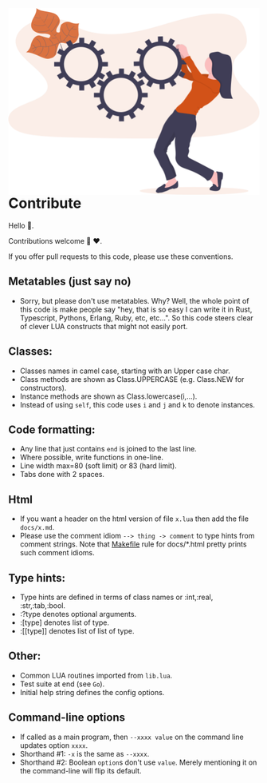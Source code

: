 <a name=top></a>

<img align=right width=550 src=/docs/img/contrib.png>

# Contribute
Hello :wave:.  

Contributions welcome :kiss: :heart:.

If you offer pull requests to this code, please use these conventions.

## Metatables (just say no)
- Sorry, but please  don't use metatables. Why? Well, the whole point of this code is make people say "hey, that
   is so easy I can write it in Rust, Typescript, Pythons, Erlang,  Ruby, etc, etc...". So this code steers
   clear of clever LUA
   constructs that might not easily port.

## Classes:
- Classes names in camel case, starting with an Upper case char. 
- Class methods are shown as Class.UPPERCASE (e.g. Class.NEW for constructors).
- Instance methods are shown as Class.lowercase(i,...).
- Instead of using `self`, this code uses `i` and `j` and `k` to denote instances.

## Code formatting:
- Any line that just contains `end` is joined to the last line.
- Where possible, write functions in one-line.
- Line width max=80 (soft limit) or 83 (hard limit). 
- Tabs done with 2 spaces.

## Html
- If you want a header on the html version of file `x.lua` then add the file `docs/x.md`.
- Please use the comment idiom `--> thing -> comment` to type hints from comment strings.
  Note that [Makefile](makefile) rule for docs/*.html pretty prints such comment idioms.

## Type hints:
- Type hints are defined in terms of class names or  :int,:real, :str,:tab,:bool.
-  :?type denotes optional arguments.
- :[type] denotes list of type.
- :[[type]] denotes list of list of type.

## Other:
- Common LUA routines imported from `lib.lua`.
- Test suite at end (see `Go`).
- Initial help string defines the config options.

## Command-line options
- If called as a main program, then `--xxxx value` on the command line updates option `xxxx`.
- Shorthand #1: `-x`  is the same as  `--xxxx`.
- Shorthand #2: Boolean `option`s don't use `value`.
  Merely mentioning it on the command-line will flip its default.
